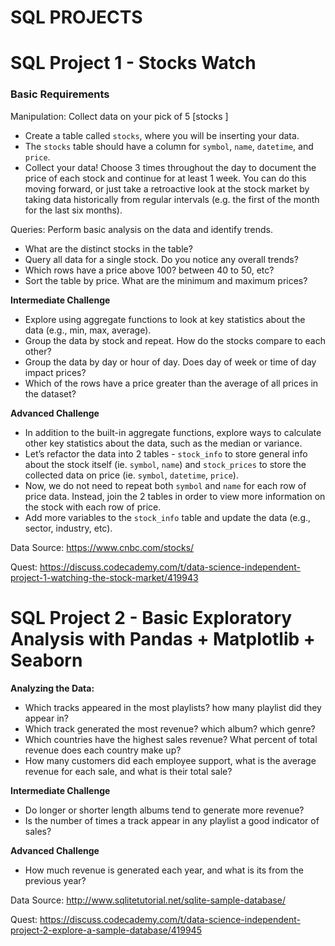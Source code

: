# SQL PROJECTS

# SQL Project 1 - Stocks Watch
### Basic Requirements

Manipulation: Collect data on your pick of 5 [stocks ]
* Create a table called `stocks`, where you will be inserting your data.
* The `stocks` table should have a column for `symbol`, `name`, `datetime`, and `price`.
* Collect your data! Choose 3 times throughout the day to document the price of each stock and continue for at least 1 week. You can do this moving forward, or just take a retroactive look at the stock market by taking data historically from regular intervals (e.g. the first of the month for the last six months).

Queries: Perform basic analysis on the data and identify trends.

* What are the distinct stocks in the table?
* Query all data for a single stock. Do you notice any overall trends?
* Which rows have a price above 100? between 40 to 50, etc?
* Sort the table by price. What are the minimum and maximum prices?

**Intermediate Challenge**

* Explore using aggregate functions to look at key statistics about the data (e.g., min, max, average).
* Group the data by stock and repeat. How do the stocks compare to each other?
* Group the data by day or hour of day. Does day of week or time of day impact prices?
* Which of the rows have a price greater than the average of all prices in the dataset?

**Advanced Challenge**

* In addition to the built-in aggregate functions, explore ways to calculate other key statistics about the data, such as the median or variance.
* Let’s refactor the data into 2 tables - `stock_info` to store general info about the stock itself (ie. `symbol`, `name`) and `stock_prices` to store the collected data on price (ie. `symbol`, `datetime`, `price`).
* Now, we do not need to repeat both `symbol` and `name` for each row of price data. Instead, join the 2 tables in order to view more information on the stock with each row of price.
* Add more variables to the `stock_info` table and update the data (e.g., sector, industry, etc).

Data Source: https://www.cnbc.com/stocks/

Quest: https://discuss.codecademy.com/t/data-science-independent-project-1-watching-the-stock-market/419943


# SQL Project 2 - Basic Exploratory Analysis with Pandas + Matplotlib + Seaborn
**Analyzing the Data:**

* Which tracks appeared in the most playlists? how many playlist did they appear in?
* Which track generated the most revenue? which album? which genre?
* Which countries have the highest sales revenue? What percent of total revenue does each country make up?
* How many customers did each employee support, what is the average revenue for each sale, and what is their total sale?

**Intermediate Challenge**

* Do longer or shorter length albums tend to generate more revenue?
* Is the number of times a track appear in any playlist a good indicator of sales?


**Advanced Challenge**

* How much revenue is generated each year, and what is its from the previous year?
 
Data Source: http://www.sqlitetutorial.net/sqlite-sample-database/


Quest: https://discuss.codecademy.com/t/data-science-independent-project-2-explore-a-sample-database/419945
